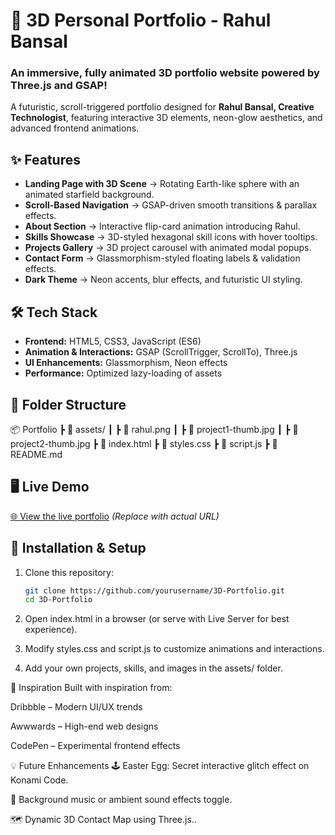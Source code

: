 # 🚀 3D Personal Portfolio - Rahul Bansal

### **An immersive, fully animated 3D portfolio website powered by Three.js and GSAP!**  
A futuristic, scroll-triggered portfolio designed for **Rahul Bansal, Creative Technologist**, featuring interactive 3D elements, neon-glow aesthetics, and advanced frontend animations.

## ✨ **Features**
- **Landing Page with 3D Scene** → Rotating Earth-like sphere with an animated starfield background.
- **Scroll-Based Navigation** → GSAP-driven smooth transitions & parallax effects.
- **About Section** → Interactive flip-card animation introducing Rahul.
- **Skills Showcase** → 3D-styled hexagonal skill icons with hover tooltips.
- **Projects Gallery** → 3D project carousel with animated modal popups.
- **Contact Form** → Glassmorphism-styled floating labels & validation effects.
- **Dark Theme** → Neon accents, blur effects, and futuristic UI styling.

## 🛠 **Tech Stack**
- **Frontend:** HTML5, CSS3, JavaScript (ES6)
- **Animation & Interactions:** GSAP (ScrollTrigger, ScrollTo), Three.js
- **UI Enhancements:** Glassmorphism, Neon effects
- **Performance:** Optimized lazy-loading of assets

## 📁 **Folder Structure**
📦 Portfolio ┣ 📂 assets/ ┃ ┣ 📜 rahul.png ┃ ┣ 📜 project1-thumb.jpg ┃ ┣ 📜 project2-thumb.jpg ┣ 📜 index.html ┣ 📜 styles.css ┣ 📜 script.js ┣ 📜 README.md

## 🖥️ **Live Demo**
[🌐 View the live portfolio](#) *(Replace with actual URL)*

## 🔧 **Installation & Setup**
1. Clone this repository:
   ```bash
   git clone https://github.com/yourusername/3D-Portfolio.git
   cd 3D-Portfolio
2. Open index.html in a browser (or serve with Live Server for best experience).

3. Modify styles.css and script.js to customize animations and interactions.

4. Add your own projects, skills, and images in the assets/ folder.

🎨 Inspiration
Built with inspiration from:

Dribbble – Modern UI/UX trends

Awwwards – High-end web designs

CodePen – Experimental frontend effects

💡 Future Enhancements
🕹️ Easter Egg: Secret interactive glitch effect on Konami Code.

🎵 Background music or ambient sound effects toggle.

🗺️ Dynamic 3D Contact Map using Three.js..
